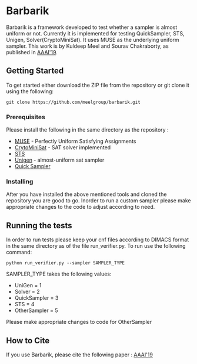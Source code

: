 # Barbarik

Barbarik is a framework developed to test whether a sampler is almost uniform or not. Currently it is implemented for testing QuickSampler, STS, Unigen, Solver(CryptoMiniSat). It uses MUSE as the underlying uniform sampler. This work is by Kuldeep Meel and Sourav Chakraborty, as published in [AAAI'19](https://www.comp.nus.edu.sg/~meel/Papers/aaai19-cm.pdf).  

## Getting Started
To get started either download the ZIP file from the repository or git clone it using the following:
```
git clone https://github.com/meelgroup/barbarik.git
```

### Prerequisites
Please install the following in the same directory as the repository :
* [MUSE](https://github.com/ZaydH/spur) - Perfectly Uniform Satisfying Assignments 
* [CrytoMiniSat](https://github.com/msoos/cryptominisat) - SAT solver implemented
* [STS](https://github.com/meelgroup/khatu/blob/master/STS) 
* [Unigen](https://bitbucket.org/kuldeepmeel/unigen) - almost-uniform sat sampler
* [Quick Sampler](https://github.com/RafaelTupynamba/quicksampler)

### Installing

After you have installed the above mentioned tools and cloned the repository you are good to go. Inorder to run a custom sampler please make appropriate changes to the code to adjust according to need. 
## Running the tests

In order to run tests please keep your cnf files according to DIMACS format in the same directory as of the file run_verifier.py.
To run use the following command: 
```
python run_verifier.py --sampler SAMPLER_TYPE
```
SAMPLER_TYPE takes the following values:
* UniGen = 1
* Solver = 2
* QuickSampler = 3
* STS = 4
* OtherSampler = 5

Please make appropriate changes to code for OtherSampler

## How to Cite

If you use Barbarik, please cite the following paper : [AAAI'19](https://www.comp.nus.edu.sg/~meel/Papers/aaai19-cm.pdf)

